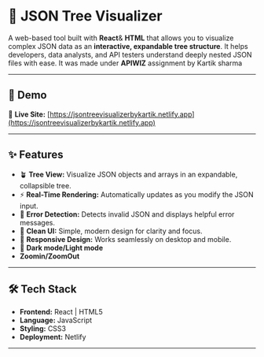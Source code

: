 # 🌳 JSON Tree Visualizer

A web-based tool built with **React**& **HTML** that allows you to visualize complex JSON data as an **interactive, expandable tree structure**. It helps developers, data analysts, and API testers understand deeply nested JSON files with ease. It was made under **APIWIZ** assignment by Kartik sharma

---

## 🚀 Demo

🔗 **Live Site:** [https://jsontreevisualizerbykartik.netlify.app](https://jsontreevisualizerbykartik.netlify.app)  


---

## ✨ Features

- 🪴 **Tree View:** Visualize JSON objects and arrays in an expandable, collapsible tree.
- ⚡ **Real-Time Rendering:** Automatically updates as you modify the JSON input.
- 🧩 **Error Detection:** Detects invalid JSON and displays helpful error messages.
- 🎨 **Clean UI:** Simple, modern design for clarity and focus.
- 📱 **Responsive Design:** Works seamlessly on desktop and mobile.
- 🔦 **Dark mode/Light mode**
- **Zoomin/ZoomOut**

---

## 🛠️ Tech Stack

- **Frontend:** React | HTML5
- **Language:** JavaScript
- **Styling:** CSS3 
- **Deployment:** Netlify

---

